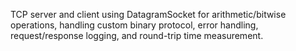 TCP server and client using DatagramSocket for arithmetic/bitwise operations, handling custom binary protocol, error handling, request/response logging, and round-trip time measurement.
